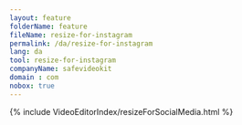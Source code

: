 ```yaml
---
layout: feature
folderName: feature
fileName: resize-for-instagram
permalink: /da/resize-for-instagram
lang: da
tool: resize-for-instagram
companyName: safevideokit
domain : com
nobox: true
---
```


{% include VideoEditorIndex/resizeForSocialMedia.html %}

   